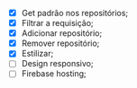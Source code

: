 - [x] Get padrão nos repositórios;
- [x] Filtrar a requisição;
- [X] Adicionar repositório;
- [X] Remover repositório;
- [X] Estilizar;
- [ ] Design responsivo;
- [ ] Firebase hosting;
